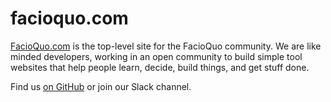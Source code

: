 # facioquo.com

[FacioQuo.com](https://facioquo.com) is the top-level site for the FacioQuo community.  We are like minded developers, working in an open community to build simple tool websites that help people learn, decide, build things, and get stuff done.

Find us [on GitHub](https://github.com/facioquo) or join our Slack channel.
